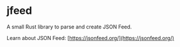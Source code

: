 # jfeed

A small Rust library to parse and create JSON Feed.

Learn about JSON Feed: [https://jsonfeed.org/](https://jsonfeed.org/)
